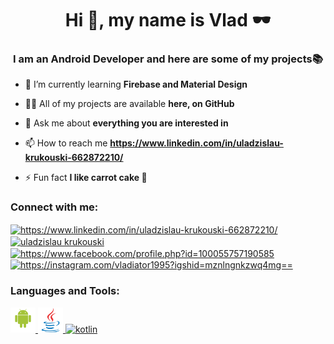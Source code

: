 <h1 align="center">Hi 👋, my name is Vlad 🕶</h1>
<h3 align="center">I am an Android Developer and here are some of my projects📚</h3>

- 🌱 I’m currently learning **Firebase and Material Design**

- 👨‍💻 All of my projects are available **here, on GitHub**

- 💬 Ask me about **everything you are interested in**

- 📫 How to reach me **https://www.linkedin.com/in/uladzislau-krukouski-662872210/**

- ⚡ Fun fact **I like carrot cake 🍰**

<h3 align="left">Connect with me:</h3>
<p align="left">
<a href="https://linkedin.com/in/https://www.linkedin.com/in/uladzislau-krukouski-662872210/" target="blank"><img align="center" src="https://raw.githubusercontent.com/rahuldkjain/github-profile-readme-generator/master/src/images/icons/Social/linked-in-alt.svg" alt="https://www.linkedin.com/in/uladzislau-krukouski-662872210/" height="30" width="40" /></a>
<a href="https://stackoverflow.com/users/uladzislau krukouski" target="blank"><img align="center" src="https://raw.githubusercontent.com/rahuldkjain/github-profile-readme-generator/master/src/images/icons/Social/stack-overflow.svg" alt="uladzislau krukouski" height="30" width="40" /></a>
<a href="https://fb.com/https://www.facebook.com/profile.php?id=100055757190585" target="blank"><img align="center" src="https://raw.githubusercontent.com/rahuldkjain/github-profile-readme-generator/master/src/images/icons/Social/facebook.svg" alt="https://www.facebook.com/profile.php?id=100055757190585" height="30" width="40" /></a>
<a href="https://instagram.com/https://instagram.com/vladiator1995?igshid=mznlngnkzwq4mg==" target="blank"><img align="center" src="https://raw.githubusercontent.com/rahuldkjain/github-profile-readme-generator/master/src/images/icons/Social/instagram.svg" alt="https://instagram.com/vladiator1995?igshid=mznlngnkzwq4mg==" height="30" width="40" /></a>
</p>

<h3 align="left">Languages and Tools:</h3>
<p align="left"> <a href="https://developer.android.com" target="_blank" rel="noreferrer"> <img src="https://raw.githubusercontent.com/devicons/devicon/master/icons/android/android-original-wordmark.svg" alt="android" width="40" height="40"/> </a> <a href="https://www.java.com" target="_blank" rel="noreferrer"> <img src="https://raw.githubusercontent.com/devicons/devicon/master/icons/java/java-original.svg" alt="java" width="40" height="40"/> </a> <a href="https://kotlinlang.org" target="_blank" rel="noreferrer"> <img src="https://www.vectorlogo.zone/logos/kotlinlang/kotlinlang-icon.svg" alt="kotlin" width="40" height="40"/> </a> </p>
